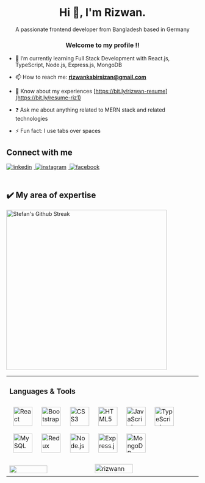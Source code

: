 
<h1 align="center">Hi 👋, I'm Rizwan.</h1>
<div align="center">A passionate frontend developer from Bangladesh based in Germany</div>  
  <h3 align="center">Welcome to my profile !!</h3>

- 🌱 I’m currently learning Full Stack Development with React.js, TypeScript, Node.js, Express.js, MongoDB  

- 📫 How to reach me: **rizwankabirsizan@gmail.com**

- 📄 Know about my experiences [https://bit.ly/rizwan-resume](https://bit.ly/resume-riz1)

- ❓ Ask me about anything related to MERN stack and related technologies  
  
- ⚡ Fun fact: I use tabs over spaces  

## Connect with me  
<div >
<a href="https://linkedin.com/in/kabirrizwan" target="_blank">
<img src=https://img.shields.io/badge/linkedin-%231E77B5.svg?&style=for-the-badge&logo=linkedin&logoColor=white alt=linkedin style="margin-bottom: 5px;margin-right:5px;" />
</a>
<a href="https://instagram.com/rizwan.kabir" target="_blank">
<img src=https://img.shields.io/badge/instagram-%23000000.svg?&style=for-the-badge&logo=instagram&logoColor=white alt=instagram style="margin-bottom: 5px;margin-right:5px;" />
</a>
<a href="https://www.facebook.com/riijwan" target="_blank">
<img src=https://img.shields.io/badge/facebook-%232E87FB.svg?&style=for-the-badge&logo=facebook&logoColor=white alt=facebook style="margin-bottom: 5px;margin-right:5px;" />
</a>  
</div>  

<br/>  

<h2>✔️ My area of expertise </h2>

<p>
  <img src="https://github-readme-stats.vercel.app/api/top-langs?username=rizwann&layout=compact&theme=default" alt="Stefan's Github Streak" width="420"/> 
</p>

<table><tr><td valign="top" width="33%">



### Languages & Tools  
<div >  
<img style="margin: 10px" src="https://profilinator.rishav.dev/skills-assets/react-original-wordmark.svg" alt="React" height="50" />  
<img style="margin: 10px" src="https://profilinator.rishav.dev/skills-assets/bootstrap-plain.svg" alt="Bootstrap" height="50" />  
<img style="margin: 10px" src="https://profilinator.rishav.dev/skills-assets/css3-original-wordmark.svg" alt="CSS3" height="50" />  
<img style="margin: 10px" src="https://profilinator.rishav.dev/skills-assets/html5-original-wordmark.svg" alt="HTML5" height="50" />  
<img style="margin: 10px" src="https://profilinator.rishav.dev/skills-assets/javascript-original.svg" alt="JavaScript" height="50" />  
<img style="margin: 10px" src="https://profilinator.rishav.dev/skills-assets/typescript-original.svg" alt="TypeScript" height="50" />  
<img style="margin: 10px" src="https://profilinator.rishav.dev/skills-assets/mysql-original-wordmark.svg" alt="MySQL" height="50" />  
<img style="margin: 10px" src="https://profilinator.rishav.dev/skills-assets/redux-original.svg" alt="Redux" height="50" />  
<img style="margin: 10px" src="https://profilinator.rishav.dev/skills-assets/nodejs-original-wordmark.svg" alt="Node.js" height="50" />  
<img style="margin: 10px" src="https://profilinator.rishav.dev/skills-assets/express-original-wordmark.svg" alt="Express.js" height="50" />  
<img style="margin: 10px" src="https://profilinator.rishav.dev/skills-assets/mongodb-original-wordmark.svg" alt="MongoDB" height="50" />  

</div>


  

<br/>  

<img src="https://github-readme-stats.vercel.app/api?username=rizwann&show_icons=true&count_private=true&hide_border=true"  width="45%" height="50%" />
<img  src="https://github-readme-streak-stats.herokuapp.com/?user=rizwann&theme=default" alt="rizwann" width="45%" height="50%" />
<!-- <img src="https://github-readme-stats.vercel.app/api/top-langs?username=rizwann&show_icons=true&locale=en&layout=compact" alt="rizwann" width="28%" height="47%" />
 -->

</div>


